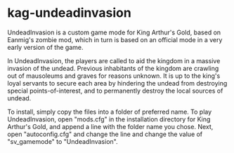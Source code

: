 # kag-undeadinvasion

UndeadInvasion is a custom game mode for King Arthur's Gold, based on Eanmig's zombie mod, which in turn is based on an official mode in a very early version of the game.

In UndeadInvasion, the players are called to aid the kingdom in a massive invasion of the undead. Previous inhabitants of the kingdom are crawling out of mausoleums and graves for reasons unknown. It is up to the king's loyal servants to secure each area by hindering the undead from destroying special points-of-interest, and to permanently destroy the local sources of undead.

To install, simply copy the files into a folder of preferred name. To play UndeadInvasion, open "mods.cfg" in the installation directory for King Arthur's Gold, and append a line with the folder name you chose. Next, open "autoconfig.cfg" and change the line and change the value of "sv_gamemode" to "UndeadInvasion".
